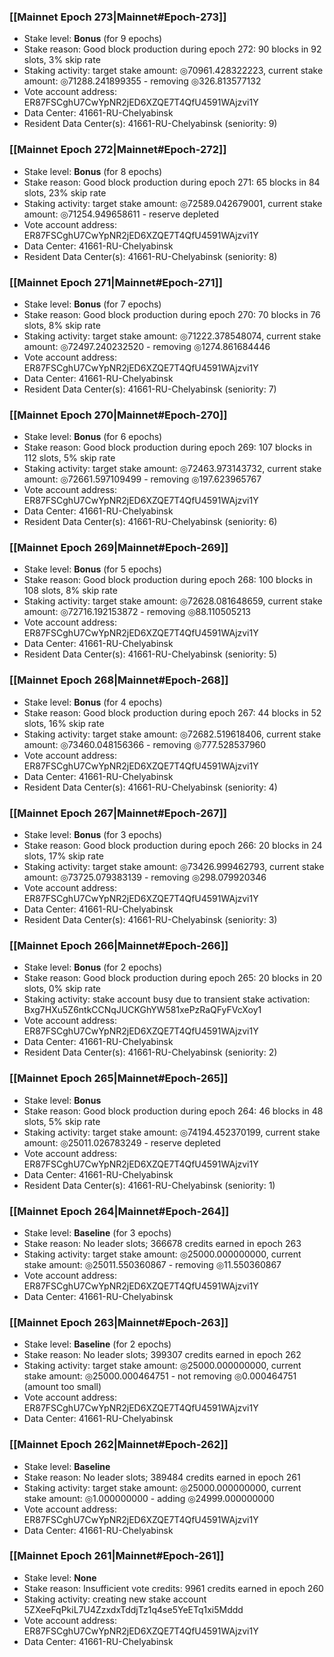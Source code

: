 ### [[Mainnet Epoch 273|Mainnet#Epoch-273]]
* Stake level: **Bonus** (for 9 epochs)
* Stake reason: Good block production during epoch 272: 90 blocks in 92 slots, 3% skip rate
* Staking activity: target stake amount: ◎70961.428322223, current stake amount: ◎71288.241899355 - removing ◎326.813577132
* Vote account address: ER87FSCghU7CwYpNR2jED6XZQE7T4QfU4591WAjzvi1Y
* Data Center: 41661-RU-Chelyabinsk
* Resident Data Center(s): 41661-RU-Chelyabinsk (seniority: 9)
### [[Mainnet Epoch 272|Mainnet#Epoch-272]]
* Stake level: **Bonus** (for 8 epochs)
* Stake reason: Good block production during epoch 271: 65 blocks in 84 slots, 23% skip rate
* Staking activity: target stake amount: ◎72589.042679001, current stake amount: ◎71254.949658611 - reserve depleted
* Vote account address: ER87FSCghU7CwYpNR2jED6XZQE7T4QfU4591WAjzvi1Y
* Data Center: 41661-RU-Chelyabinsk
* Resident Data Center(s): 41661-RU-Chelyabinsk (seniority: 8)
### [[Mainnet Epoch 271|Mainnet#Epoch-271]]
* Stake level: **Bonus** (for 7 epochs)
* Stake reason: Good block production during epoch 270: 70 blocks in 76 slots, 8% skip rate
* Staking activity: target stake amount: ◎71222.378548074, current stake amount: ◎72497.240232520 - removing ◎1274.861684446
* Vote account address: ER87FSCghU7CwYpNR2jED6XZQE7T4QfU4591WAjzvi1Y
* Data Center: 41661-RU-Chelyabinsk
* Resident Data Center(s): 41661-RU-Chelyabinsk (seniority: 7)
### [[Mainnet Epoch 270|Mainnet#Epoch-270]]
* Stake level: **Bonus** (for 6 epochs)
* Stake reason: Good block production during epoch 269: 107 blocks in 112 slots, 5% skip rate
* Staking activity: target stake amount: ◎72463.973143732, current stake amount: ◎72661.597109499 - removing ◎197.623965767
* Vote account address: ER87FSCghU7CwYpNR2jED6XZQE7T4QfU4591WAjzvi1Y
* Data Center: 41661-RU-Chelyabinsk
* Resident Data Center(s): 41661-RU-Chelyabinsk (seniority: 6)
### [[Mainnet Epoch 269|Mainnet#Epoch-269]]
* Stake level: **Bonus** (for 5 epochs)
* Stake reason: Good block production during epoch 268: 100 blocks in 108 slots, 8% skip rate
* Staking activity: target stake amount: ◎72628.081648659, current stake amount: ◎72716.192153872 - removing ◎88.110505213
* Vote account address: ER87FSCghU7CwYpNR2jED6XZQE7T4QfU4591WAjzvi1Y
* Data Center: 41661-RU-Chelyabinsk
* Resident Data Center(s): 41661-RU-Chelyabinsk (seniority: 5)
### [[Mainnet Epoch 268|Mainnet#Epoch-268]]
* Stake level: **Bonus** (for 4 epochs)
* Stake reason: Good block production during epoch 267: 44 blocks in 52 slots, 16% skip rate
* Staking activity: target stake amount: ◎72682.519618406, current stake amount: ◎73460.048156366 - removing ◎777.528537960
* Vote account address: ER87FSCghU7CwYpNR2jED6XZQE7T4QfU4591WAjzvi1Y
* Data Center: 41661-RU-Chelyabinsk
* Resident Data Center(s): 41661-RU-Chelyabinsk (seniority: 4)
### [[Mainnet Epoch 267|Mainnet#Epoch-267]]
* Stake level: **Bonus** (for 3 epochs)
* Stake reason: Good block production during epoch 266: 20 blocks in 24 slots, 17% skip rate
* Staking activity: target stake amount: ◎73426.999462793, current stake amount: ◎73725.079383139 - removing ◎298.079920346
* Vote account address: ER87FSCghU7CwYpNR2jED6XZQE7T4QfU4591WAjzvi1Y
* Data Center: 41661-RU-Chelyabinsk
* Resident Data Center(s): 41661-RU-Chelyabinsk (seniority: 3)
### [[Mainnet Epoch 266|Mainnet#Epoch-266]]
* Stake level: **Bonus** (for 2 epochs)
* Stake reason: Good block production during epoch 265: 20 blocks in 20 slots, 0% skip rate
* Staking activity: stake account busy due to transient stake activation: Bxg7HXu5Z6ntkCCNqJUCKGhYW581xePzRaQFyFVcXoy1
* Vote account address: ER87FSCghU7CwYpNR2jED6XZQE7T4QfU4591WAjzvi1Y
* Data Center: 41661-RU-Chelyabinsk
* Resident Data Center(s): 41661-RU-Chelyabinsk (seniority: 2)
### [[Mainnet Epoch 265|Mainnet#Epoch-265]]
* Stake level: **Bonus**
* Stake reason: Good block production during epoch 264: 46 blocks in 48 slots, 5% skip rate
* Staking activity: target stake amount: ◎74194.452370199, current stake amount: ◎25011.026783249 - reserve depleted
* Vote account address: ER87FSCghU7CwYpNR2jED6XZQE7T4QfU4591WAjzvi1Y
* Data Center: 41661-RU-Chelyabinsk
* Resident Data Center(s): 41661-RU-Chelyabinsk (seniority: 1)
### [[Mainnet Epoch 264|Mainnet#Epoch-264]]
* Stake level: **Baseline** (for 3 epochs)
* Stake reason: No leader slots; 366678 credits earned in epoch 263
* Staking activity: target stake amount: ◎25000.000000000, current stake amount: ◎25011.550360867 - removing ◎11.550360867
* Vote account address: ER87FSCghU7CwYpNR2jED6XZQE7T4QfU4591WAjzvi1Y
* Data Center: 41661-RU-Chelyabinsk
### [[Mainnet Epoch 263|Mainnet#Epoch-263]]
* Stake level: **Baseline** (for 2 epochs)
* Stake reason: No leader slots; 399307 credits earned in epoch 262
* Staking activity: target stake amount: ◎25000.000000000, current stake amount: ◎25000.000464751 - not removing ◎0.000464751 (amount too small)
* Vote account address: ER87FSCghU7CwYpNR2jED6XZQE7T4QfU4591WAjzvi1Y
* Data Center: 41661-RU-Chelyabinsk
### [[Mainnet Epoch 262|Mainnet#Epoch-262]]
* Stake level: **Baseline**
* Stake reason: No leader slots; 389484 credits earned in epoch 261
* Staking activity: target stake amount: ◎25000.000000000, current stake amount: ◎1.000000000 - adding ◎24999.000000000
* Vote account address: ER87FSCghU7CwYpNR2jED6XZQE7T4QfU4591WAjzvi1Y
* Data Center: 41661-RU-Chelyabinsk
### [[Mainnet Epoch 261|Mainnet#Epoch-261]]
* Stake level: **None**
* Stake reason: Insufficient vote credits: 9961 credits earned in epoch 260
* Staking activity: creating new stake account 5ZXeeFqPkiL7U4ZzxdxTddjTz1q4se5YeETq1xi5Mddd
* Vote account address: ER87FSCghU7CwYpNR2jED6XZQE7T4QfU4591WAjzvi1Y
* Data Center: 41661-RU-Chelyabinsk